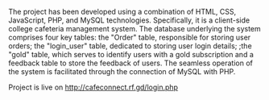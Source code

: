 
The project has been developed using a combination of HTML, CSS, JavaScript, PHP, and MySQL technologies. Specifically, it is a client-side college cafeteria management system.
The database underlying the system comprises four key tables: the "Order" table, responsible for storing user orders; the "login_user" table, dedicated to storing user login details;
 ;the "gold" table, which serves to identify users with a gold subscription and a feedback table to store the feedback of users. The seamless operation of the system is facilitated through the connection of MySQL with PHP.

 Project is live on http://cafeconnect.rf.gd/login.php
